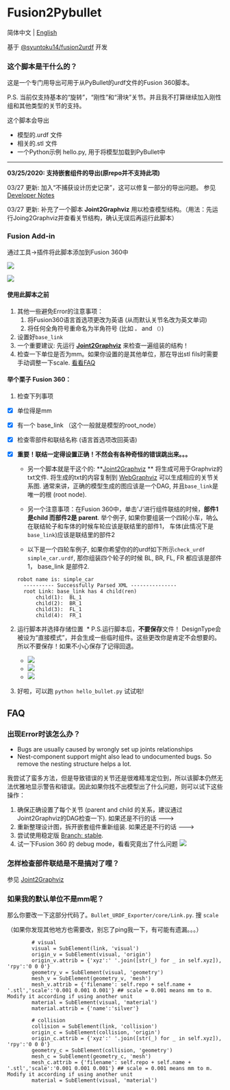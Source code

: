 # Fusion2Pybullet

简体中文 | [English](README.md)

基于 [@syuntoku14/fusion2urdf](https://github.com/syuntoku14/fusion2urdf) 开发

### 这个脚本是干什么的？

这是一个专门用导出可用于从PyBullet的urdf文件的Fusion 360脚本。

P.S. 当前仅支持基本的“旋转”，“刚性”和“滑块”关节。并且我不打算继续加入刚性组和其他类型的关节的支持。

这个脚本会导出

* 模型的.urdf 文件
* 相关的.stl 文件
* 一个Python示例 hello.py, 用于将模型加载到PyBullet中

---

**03/25/2020: 支持嵌套组件的导出(原repo并不支持此项)**

03/27 更新: 加入“不捕获设计历史记录”，这可以修复一部分的导出问题。 参见 [Developer Notes](https://github.com/yanshil/Fusion2Pyblluet/wiki/Developer-Notes)

03/27 更新: 补充了一个脚本 **Joint2Graphviz** 用以检查模型结构。（用法：先运行Joing2Graphviz并查看关节结构，确认无误后再运行此脚本）


### Fusion Add-in
通过工具->插件将此脚本添加到Fusion 360中

![](./imgs/1_plugin.png)

![](./imgs/2_script.png)

#### 使用此脚本之前

1. 其他一些避免Error的注意事项：
   1. 将Fusion360语言首选项更改为英语 (从而默认关节名改为英文单词)
   2. 将任何全角符号重命名为半角符号 (比如 `。` and `（）`)
2. 设置好`base_link`
3. 一个重要建议: 先运行 [**Joint2Graphviz**](https://github.com/yanshil/Joint2Graphviz) 来检查一遍组装的结构！
4. 检查一下单位是否为mm。如果你设置的是其他单位，那在导出stl fils时需要手动调整一下scale. [看看FAQ](#faq)

#### 举个栗子 Fusion 360：

1. 检查下列事项

- [x] 单位得是mm

- [x] 有一个 base_link （这个一般就是模型的root_node）

- [x] 检查零部件和联结名称 (语言首选项改回英语)

- [x] **重要！联结一定得设置正确！不然会有各种奇怪的错误跳出来。。。** 

	* 另一个脚本就是干这个的: **[Joint2Graphviz](https://github.com/yanshil/Joint2Graphviz) ** 将生成可用于Graphviz的txt文件. 将生成的txt的内容复制到 [WebGraphviz](http://www.webgraphviz.com/) 可以生成相应的关节关系图. 通常来讲，正确的模型生成的图应该是一个DAG, 并且`base_link`是唯一的根 (root node).
	
	* 另一个注意事项：在Fusion 360中，单击'J'进行组件联结的时候，**部件1是child 而部件2是 parent**. 举个例子, 如果你要组装一个四轮小车，呐么在联结轮子和车体的时候车轮应该是联结里的部件1， 车体(此情况下是`base_link`)应该是联结里的部件2

	* 以下是一个四轮车例子, 如果你希望你的的urdf如下所示`check_urdf simple_car.urdf`, 那你组装四个轮子的时候 BL, BR, FL, FR 都应该是部件1， base_link 是部件2.
	```
    robot name is: simple_car
	  ---------- Successfully Parsed XML ---------------
	  root Link: base_link has 4 child(ren)
	      child(1):  BL_1
	      child(2):  BR_1
	      child(3):  FL_1
	      child(4):  FR_1
	```

2. 运行脚本并选择存储位置
    * P.S.运行脚本后，**不要保存**文件！ DesignType会被设为“直接模式”，并会生成一些临时组件。这些更改你是肯定不会想要的。所以不要保存！如果不小心保存了记得回退。
   * ![](./imgs/3_success.png)
   * ![](./imgs/4_close.png)
   * ![](./imgs/5_files.png)
   
3. 好啦，可以跑 `python hello_bullet.py` 试试啦!

## FAQ

###  出现Error时该怎么办？

* Bugs are usually  caused by wrongly set up joints relationships
* Nest-component support might also lead to undocumented bugs. So remove the nesting structure helps a lot.

我尝试了蛮多方法，但是导致错误的关节还是很难精准定位到，所以该脚本仍然无法优雅地显示警告和错误。因此如果你找不出模型出了什么问题，则可以试下这些操作：

1. 确保正确设置了每个关节 (parent and child 的关系，建议通过 Joint2Graphviz的DAG检查一下). 如果还是不行的话 ---> 
2. 重新整理设计图，拆开嵌套组件重新组装. 如果还是不行的话 --->  
3. 尝试使用稳定版 [Branch: stable](https://github.com/yanshil/Fusion2Pyblluet/tree/stable).
4. 试一下Fusion 360 的 debug mode，看看究竟出了什么问题 ![](./imgs/6_debug.PNG)

### 怎样检查部件联结是不是搞对了哩？

参见 [Joint2Graphviz](https://github.com/yanshil/Joint2Graphviz)

### 如果我的默认单位不是mm呢？

那么你要改一下这部分代码了。`Bullet_URDF_Exporter/core/Link.py`. 搜 `scale`

（如果你发现其他地方也需要改，别忘了ping我一下，有可能有遗漏。。。）

```
        # visual
        visual = SubElement(link, 'visual')
        origin_v = SubElement(visual, 'origin')
        origin_v.attrib = {'xyz':' '.join([str(_) for _ in self.xyz]), 'rpy':'0 0 0'}
        geometry_v = SubElement(visual, 'geometry')
        mesh_v = SubElement(geometry_v, 'mesh')
        mesh_v.attrib = {'filename': self.repo + self.name + '.stl','scale':'0.001 0.001 0.001'} ## scale = 0.001 means mm to m. Modify it according if using another unit
        material = SubElement(visual, 'material')
        material.attrib = {'name':'silver'}
        
        # collision
        collision = SubElement(link, 'collision')
        origin_c = SubElement(collision, 'origin')
        origin_c.attrib = {'xyz':' '.join([str(_) for _ in self.xyz]), 'rpy':'0 0 0'}
        geometry_c = SubElement(collision, 'geometry')
        mesh_c = SubElement(geometry_c, 'mesh')
        mesh_c.attrib = {'filename': self.repo + self.name + '.stl','scale':'0.001 0.001 0.001'} ## scale = 0.001 means mm to m. Modify it according if using another unit
        material = SubElement(visual, 'material')
```